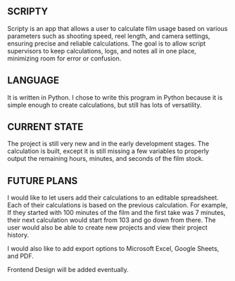 ## SCRIPTY
Scripty is an app that allows a user to calculate film usage based on various parameters such as shooting speed, reel length, and camera settings, ensuring precise and reliable calculations. The goal is to allow script supervisors to keep calculations, logs, and notes all in one place, minimizing room for error or confusion. 

## LANGUAGE
It is written in Python. 
I chose to write this program in Python because it is simple enough to create calculations, but still has lots of versatility. 

## CURRENT STATE
The project is still very new and in the early development stages. The calculation is built, except it is still missing a few variables to properly output the remaining hours, minutes, and seconds of the film stock. 

## FUTURE PLANS
I would like to let users add their calculations to an editable spreadsheet. Each of their calculations is based on the previous calculation. For example, If they started with 100 minutes of the film and the first take was 7 minutes, their next calculation would start from 103 and go down from there. The user would also be able to create new projects and view their project history.

I would also like to add export options to Microsoft Excel, Google Sheets, and PDF. 

Frontend Design will be added eventually. 


